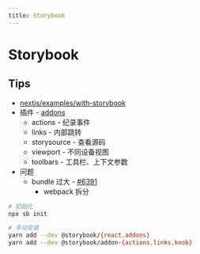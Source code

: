 ```yaml
---
title: Storybook
---
```


# Storybook

## Tips

* [nextjs/examples/with-storybook](https://github.com/zeit/next.js/tree/canary/examples/with-storybook)
* 插件 - [addons](https://github.com/storybookjs/storybook/tree/next/addons)
  * actions - 纪录事件
  * links - 内部跳转
  * storysource - 查看源码
  * viewport - 不同设备视图
  * toolbars - 工具栏、上下文参数
* 问题
  * bundle 过大 - [#6391](https://github.com/storybookjs/storybook/issues/6391#issuecomment-530262331)
    * webpack 拆分

```bash
# 初始化
npx sb init

# 手动安装
yarn add --dev @storybook/{react,addons}
yarn add --dev @storybook/addon-{actions,links,knob}
```
